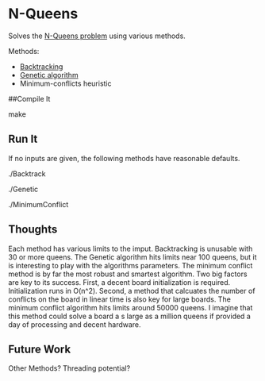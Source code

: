 # N-Queens

Solves the [N-Queens problem](http://en.wikipedia.org/wiki/Eight_queens_puzzle) using various methods.

Methods:
* [Backtracking](http://en.wikipedia.org/wiki/Backtracking)
* [Genetic algorithm](http://en.wikipedia.org/wiki/Genetic_algorithm)
* Minimum-conflicts heuristic

##Compile It

make

## Run It

If no inputs are given, the following methods have reasonable defaults.

./Backtrack <Number of Queens>

./Genetic <Number of Queens> <Population Size> <Survival Rate> <Mutation Rate>

./MinimumConflict <Number of Queens>

## Thoughts

Each method has various limits to the imput.  Backtracking is unusable with 30 or more queens.  The Genetic algorithm hits limits near 100 queens, but it is interesting to play with the algorithms parameters.  The minimum conflict method is by far the most robust and smartest algorithm.  Two big factors are key to its success.  First, a decent board initialization is required.  Initialization runs in O(n^2).  Second, a method that calcuates the number of conflicts on the board in linear time is also key for large boards.  The minimum conflict algorithm hits limits around 50000 queens.  I imagine that this method could solve a board a s large as a million queens if provided a day of processing and decent hardware.

## Future Work
Other Methods? Threading potential?
